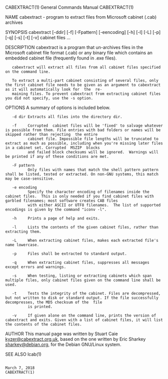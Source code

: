 CABEXTRACT(1)                                                                     General Commands Manual                                                                    CABEXTRACT(1)

NAME
       cabextract - program to extract files from Microsoft cabinet (.cab) archives

SYNOPSIS
       cabextract [-ddir] [-f] [-Fpattern] [-eencoding] [-h] [-l] [-L] [-p] [-q] [-s] [-t] [-v]  cabinet files ...

DESCRIPTION
       cabextract  is  a  program  that un-archives files in the Microsoft cabinet file format (.cab) or any binary file which contains an embedded cabinet file (frequently found in .exe
       files).

       cabextract will extract all files from all cabinet files specified on the command line.

       To extract a multi-part cabinet consisting of several files, only the first cabinet file needs to be given as an argument to cabextract as it will automatically look for  the  re‐
       maining files. To prevent cabextract from extracting cabinet files you did not specify, use the -s option.

OPTIONS
       A summary of options is included below.

       -d dir Extracts all files into the directory dir.

       -f     Corrupted  cabinet files will be 'fixed' to salvage whatever is possible from them. File entries with bad folders or names will be skipped rather than rejecting  the entire
              cabinet file. Impossible file lengths will be truncated to extract as much as possible, including when you're missing later files in a cabinet set. Corrupted  MSZIP  blocks
              and failed block checksums will be ignored.  Warnings will be printed if any of these conditions are met.

       -F pattern
              Only files with names that match the shell pattern pattern shall be listed, tested or extracted. On non-GNU systems, this match may be case-sensitive.

       -e encoding
              Specify the character encoding of filenames inside the cabinet files.  This is only needed if you find cabinet files with garbled filenames; most software creates CAB files
              with either ASCII or UTF8 filenames.  The list of supported encodings is given by the command "iconv -l".

       -h     Prints a page of help and exits.

       -l     Lists the contents of the given cabinet files, rather than extracting them.

       -L     When extracting cabinet files, makes each extracted file's name lowercase.

       -p     Files shall be extracted to standard output.

       -q     When extracting cabinet files, suppresses all messages except errors and warnings.

       -s     When testing, listing or extracting cabinets which span multiple files, only cabinet files given on the command line shall be used.

       -t     Tests the integrity of the cabinet. Files are decompressed, but not written to disk or standard output. If the file successfully decompresses, the MD5 checksum of the  file
              is printed.

       -v     If given alone on the command line, prints the version of cabextract and exits. Given with a list of cabinet files, it will list the contents of the cabinet files.

AUTHOR
       This manual page was written by Stuart Caie <kyzer@cabextract.org.uk>, based on the one written by Eric Sharkey <sharkey@debian.org>, for the Debian GNU/Linux system.

SEE ALSO
       lcab(1)

                                                                                       March 7, 2018                                                                         CABEXTRACT(1)
